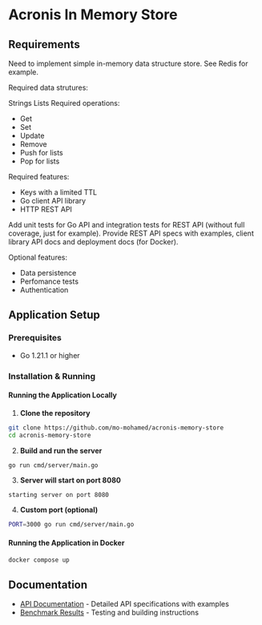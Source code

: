 # Acronis In Memory Store
## Requirements 

Need to implement simple in-memory data structure store. See Redis for example.

Required data strutures:

Strings
Lists
Required operations:

- Get
- Set
- Update
- Remove
- Push for lists
- Pop for lists


Required features:

- Keys with a limited TTL
- Go client API library
- HTTP REST API

Add unit tests for Go API and integration tests for REST API (without full coverage, just for example). Provide REST API specs with examples, client library API docs and deployment docs (for Docker).

Optional features:

- Data persistence 
- Perfomance tests 
- Authentication

## Application Setup

### Prerequisites
- Go 1.21.1 or higher

### Installation & Running


#### Running the Application Locally

1. **Clone the repository**
```bash
git clone https://github.com/mo-mohamed/acronis-memory-store
cd acronis-memory-store
```

2. **Build and run the server**
```bash
go run cmd/server/main.go
```

3. **Server will start on port 8080**
```
starting server on port 8080
```

4. **Custom port (optional)**
```bash
PORT=3000 go run cmd/server/main.go
```

#### Running the Application in Docker
```bash
docker compose up
```

## Documentation

- [API Documentation](./API.md) - Detailed API specifications with examples
- [Benchmark Results](./benchmarks.md) - Testing and building instructions
